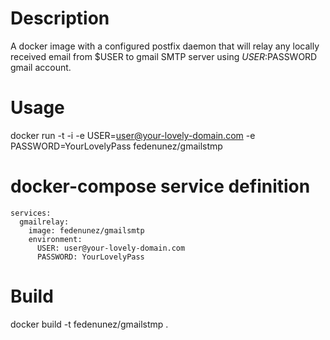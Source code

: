 
# Description

A docker image with a configured postfix daemon that will relay any locally received email from $USER to gmail SMTP server using $USER:$PASSWORD gmail account.

# Usage
docker run -t -i -e USER=user@your-lovely-domain.com -e PASSWORD=YourLovelyPass fedenunez/gmailstmp

# docker-compose service definition
```
services:
  gmailrelay:
    image: fedenunez/gmailsmtp
    environment:
      USER: user@your-lovely-domain.com
      PASSWORD: YourLovelyPass
```
# Build
docker build -t fedenunez/gmailstmp .

